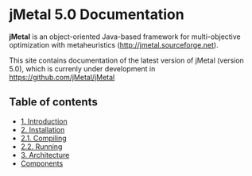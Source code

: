 # jMetal 5.0 Documentation

**jMetal** is an object-oriented Java-based framework for multi-objective optimization with metaheuristics
(http://jmetal.sourceforge.net).

This site contains documentation of the latest version of jMetal (version 5.0), which is currenly under development in https://github.com/jMetal/jMetal 

## Table of contents
- [1. Introduction](introduction.md)
- [2. Installation](installation.md)
- [ 2.1. Compiling](compiling.md)
- [ 2.2. Running](compiling.md)
- [3. Architecture](architecture.md)
- [Components](components.md) 
